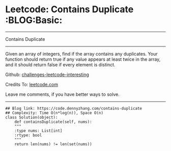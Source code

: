 
# Leetcode: Contains Duplicate     :BLOG:Basic:

---

Contains Duplicate  

---

Given an array of integers, find if the array contains any duplicates. Your function should return true if any value appears at least twice in the array, and it should return false if every element is distinct.  

Github: [challenges-leetcode-interesting](https://github.com/DennyZhang/challenges-leetcode-interesting/tree/master/contains-duplicate)  

Credits To: [leetcode.com](https://leetcode.com/problems/contains-duplicate/description/)  

Leave me comments, if you have better ways to solve.  

---

    ## Blog link: https://code.dennyzhang.com/contains-duplicate
    ## Complexity: Time O(n*log(n)), Space O(n)
    class Solution(object):
        def containsDuplicate(self, nums):
    	"""
    	:type nums: List[int]
    	:rtype: bool
    	"""
    	return len(nums) != len(set(nums))

